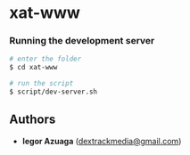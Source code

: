 # xat-www

### Running the development server
```sh
# enter the folder
$ cd xat-www

# run the script
$ script/dev-server.sh
```

## Authors
* **Iegor Azuaga** (<dextrackmedia@gmail.com>)

